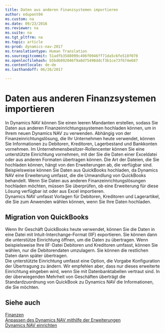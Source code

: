 ```yaml
---
title: Daten aus anderen Finanzsystemen importieren
author: edupont04
ms.custom: na
ms.date: 09/23/2016
ms.reviewer: na
ms.suite: na
ms.tgt_pltfrm: na
ms.topic: article
ms-prod: dynamics-nav-2017
ms.translationtype: Human Translation
ms.sourcegitcommit: 51adfb3588099c496f0946ff71da5c6fe518f070
ms.openlocfilehash: b5bd6092046f9a8d75498ddcf3b1ce73f674e687
ms.contentlocale: de-de
ms.lasthandoff: 06/26/2017

---
```


# <a name="import-data-from-other-finance-systems"></a>Daten aus anderen Finanzsystemen importieren
In Dynamics NAV können Sie einen leeren Mandanten erstellen, sodass Sie Daten aus anderen Finanzeinrichtungssystemen hochladen können, um in Ihrem neuen Dynamics NAV zu verwenden. Abhängig von der Finanzeinrichtungslösung, die Ihr Unternehmen heute verwendet, können Sie Informationen zu Debitoren, Kreditoren, Lagerbestand und Bankkonten vornehmen.
Im Unternehmensbesitzer-Rollencenter können Sie eine unterstützte Einrichtung vornehmen, mit der Sie die Daten einer Exceldatei oder aus anderen Formaten übertragen können. Die Art der Dateien, die Sie hochladen können, hängt von den Erweiterungen ab, die verfügbar sind. Beispielsweise können Sie Daten aus QuickBooks hochladen, da Dynamics NAV eine Erweiterung umfasst, die die Umwandlung von QuickBooks behandelt. Wenn Sie Daten aus anderen Finanzeinrichtungslösungen hochladen möchten, müssen Sie überprüfen, ob eine Erweiterung für diese Lösung verfügbar ist oder aus Excel importieren.  
Dynamics NAV umfasst Vorlagen für Debitoren, Kreditoren und Lagerartikel, die Sie zum Anwenden wählen können, wenn Sie Ihre Daten hochladen.  

## <a name="transfer-from-quickbooks"></a>Migration von QuickBooks
Wenn Ihr Geschäft QuickBooks heute verwendet, können Sie die Daten in eine Datei mit Intuit-Interchange-Format (IIF) exportieren. Sie können dann die unterstütze Einrichtung öffnen, um die Daten zu übertragen.
Wenn beispielsweise Ihre IIF-Datei Debitoren und Kreditoren umfasst, können Sie wählen, nur die Debitorendaten umzulagern. Sie können die restlichen Daten dann später übertragen.  
Die unterstützte Einrichtung umfasst eine Option, die Vorgabe Konfiguration der Übertragung zu ändern. Wir empfehlen aber, dass nur dieses erweiterte Einrichtung eingeben wird, wenn Sie mit Datenbanktabellen vertraut sind. In der überwiegenden Mehrheit von Geschäften überträgt die Standardzuordnung von QuickBook zu Dynamics NAV die Informationen, die Sie möchten.

## <a name="see-also"></a>Siehe auch
[Finanzen](Finance.md)  
[Anpassen des Dynamics NAV mithilfe der Erweiterungen](ui-extensions.md)   
[Dynamics NAV einrichten](setup.md)

